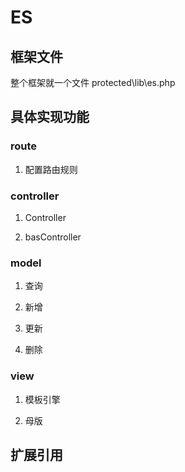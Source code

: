 # ES

## 框架文件
整个框架就一个文件 protected\lib\es.php

## 具体实现功能

### route

1. 配置路由规则


### controller

1. Controller

2. basController

### model

1. 查询

2. 新增

3. 更新

4. 删除

### view

1. 模板引擎

2. 母版

## 扩展引用
